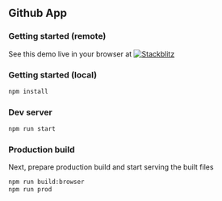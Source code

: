 ## Github App

### Getting started (remote)

See this demo live in your browser at [![Stackblitz](https://developer.stackblitz.com/img/open_in_stackblitz_small.svg)](https://stackblitz.com/github/data-client/data-client/tree/master/examples/github-app)

### Getting started (local)

```bash
npm install
```

### Dev server

```bash
npm run start
```

### Production build

Next, prepare production build and start serving the built files

```bash
npm run build:browser
npm run prod
```
